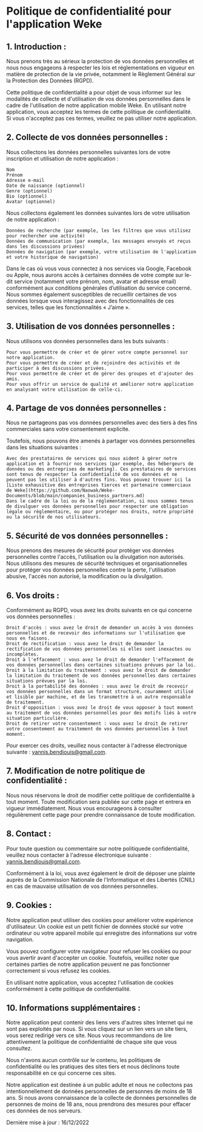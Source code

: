 # Politique de confidentialité pour l'application Weke 

## 1. Introduction :

Nous prenons très au sérieux la protection de vos données personnelles et nous nous engageons à respecter les lois et réglementations en vigueur en matière de protection de la vie privée, notamment le Règlement Général sur la Protection des Données (RGPD).

Cette politique de confidentialité a pour objet de vous informer sur les modalités de collecte et d'utilisation de vos données personnelles dans le cadre de l'utilisation de notre application mobile Weke. En utilisant notre application, vous acceptez les termes de cette politique de confidentialité. Si vous n'acceptez pas ces termes, veuillez ne pas utiliser notre application.

## 2. Collecte de vos données personnelles :

Nous collectons les données personnelles suivantes lors de votre inscription et utilisation de notre application :

    Nom
    Prénom
    Adresse e-mail
    Date de naissance (optionnel)
    Genre (optionnel)
    Bio (optionnel)
    Avatar (optionnel)

Nous collectons également les données suivantes lors de votre utilisation de notre application :

    Données de recherche (par exemple, les les filtres que vous utilisez pour rechercher une activité)
    Données de communication (par exemple, les messages envoyés et reçus dans les discussions privées)
    Données de navigation (par exemple, votre utilisation de l'application et votre historique de navigation)

Dans le cas où vous vous connectez à nos services via Google, Facebook ou Apple, nous aurons accès à certaines données de votre compte sur le-dit service (notamment votre prénom, nom, avatar et adresse email) conformément aux conditions générales d’utilisation du service concerné. Nous sommes également susceptibles de recueillir certaines de vos données lorsque vous interagissez avec des fonctionnalités de ces services, telles que les fonctionnalités « J’aime ».

## 3. Utilisation de vos données personnelles :

Nous utilisons vos données personnelles dans les buts suivants :

    Pour vous permettre de créer et de gérer votre compte personnel sur notre application.
    Pour vous permettre de créer et de rejoindre des activités et de participer à des discussions privées.
    Pour vous permettre de créer et de gérer des groupes et d'ajouter des amis.
    Pour vous offrir un service de qualité et améliorer notre application en analysant votre utilisation de celle-ci.

## 4. Partage de vos données personnelles :

Nous ne partageons pas vos données personnelles avec des tiers à des fins commerciales sans votre consentement explicite.

Toutefois, nous pouvons être amenés à partager vos données personnelles dans les situations suivantes :

    Avec des prestataires de services qui nous aident à gérer notre application et à fournir nos services (par exemple, des hébergeurs de données ou des entreprises de marketing). Ces prestataires de services sont tenus de respecter la confidentialité de vos données et ne peuvent pas les utiliser à d'autres fins. Vous pouvez trouver ici la [Liste exhausitive des entreprises tierces et partenaire commerciaux de Weke](https://github.com/Naowak/Weke-Documents/blob/main/companies_business_partners.md)
    Dans le cadre de la loi ou de la réglementation, si nous sommes tenus de divulguer vos données personnelles pour respecter une obligation légale ou réglementaire, ou pour protéger nos droits, notre propriété ou la sécurité de nos utilisateurs.


## 5. Sécurité de vos données personnelles :

Nous prenons des mesures de sécurité pour protéger vos données personnelles contre l'accès, l'utilisation ou la divulgation non autorisés. Nous utilisons des mesures de sécurité techniques et organisationnelles pour protéger vos données personnelles contre la perte, l'utilisation abusive, l'accès non autorisé, la modification ou la divulgation.

## 6. Vos droits :

Conformément au RGPD, vous avez les droits suivants en ce qui concerne vos données personnelles :

    Droit d'accès : vous avez le droit de demander un accès à vos données personnelles et de recevoir des informations sur l'utilisation que nous en faisons.
    Droit de rectification : vous avez le droit de demander la rectification de vos données personnelles si elles sont inexactes ou incomplètes.
    Droit à l'effacement : vous avez le droit de demander l'effacement de vos données personnelles dans certaines situations prévues par la loi.
    Droit à la limitation du traitement : vous avez le droit de demander la limitation du traitement de vos données personnelles dans certaines situations prévues par la loi.
    Droit à la portabilité des données : vous avez le droit de recevoir vos données personnelles dans un format structuré, couramment utilisé et lisible par machine, et de les transmettre à un autre responsable de traitement.
    Droit d'opposition : vous avez le droit de vous opposer à tout moment au traitement de vos données personnelles pour des motifs liés à votre situation particulière.
    Droit de retirer votre consentement : vous avez le droit de retirer votre consentement au traitement de vos données personnelles à tout moment.

Pour exercer ces droits, veuillez nous contacter à l'adresse électronique suivante : yannis.bendiouis@gmail.com.

## 7. Modification de notre politique de confidentialité :

Nous nous réservons le droit de modifier cette politique de confidentialité à tout moment. Toute modification sera publiée sur cette page et entrera en vigueur immédiatement. Nous vous encourageons à consulter régulièrement cette page pour prendre connaissance de toute modification.

## 8. Contact :

Pour toute question ou commentaire sur notre politiquede confidentialité, veuillez nous contacter à l'adresse électronique suivante : yannis.bendiouis@gmail.com.

Conformément à la loi, vous avez également le droit de déposer une plainte auprès de la Commission Nationale de l'Informatique et des Libertés (CNIL) en cas de mauvaise utilisation de vos données personnelles.

## 9. Cookies :

Notre application peut utiliser des cookies pour améliorer votre expérience d'utilisateur. Un cookie est un petit fichier de données stocké sur votre ordinateur ou votre appareil mobile qui enregistre des informations sur votre navigation.

Vous pouvez configurer votre navigateur pour refuser les cookies ou pour vous avertir avant d'accepter un cookie. Toutefois, veuillez noter que certaines parties de notre application peuvent ne pas fonctionner correctement si vous refusez les cookies.

En utilisant notre application, vous acceptez l'utilisation de cookies conformément à cette politique de confidentialité.

## 10. Informations supplémentaires :

Notre application peut contenir des liens vers d'autres sites Internet qui ne sont pas exploités par nous. Si vous cliquez sur un lien vers un site tiers, vous serez redirigé vers ce site. Nous vous recommandons de lire attentivement la politique de confidentialité de chaque site que vous consultez.

Nous n'avons aucun contrôle sur le contenu, les politiques de confidentialité ou les pratiques des sites tiers et nous déclinons toute responsabilité en ce qui concerne ces sites.

Notre application est destinée à un public adulte et nous ne collectons pas intentionnellement de données personnelles de personnes de moins de 18 ans. Si nous avons connaissance de la collecte de données personnelles de personnes de moins de 18 ans, nous prendrons des mesures pour effacer ces données de nos serveurs.

Dernière mise à jour : 16/12/2022